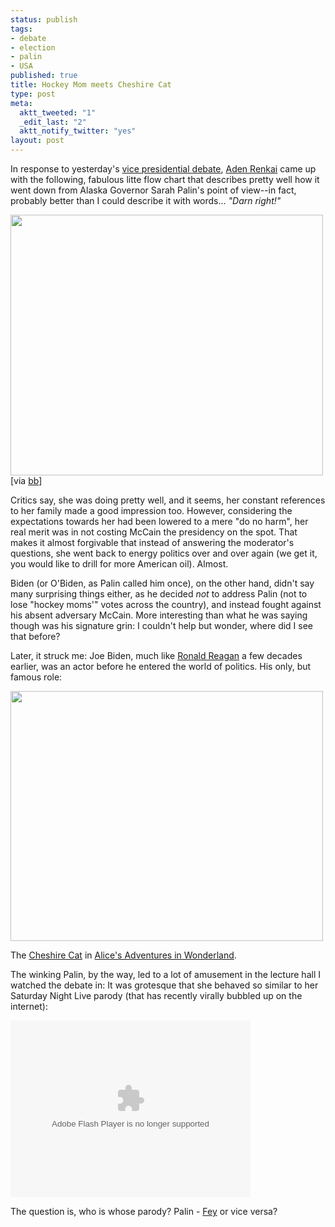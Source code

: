 ```yaml
--- 
status: publish
tags: 
- debate
- election
- palin
- USA
published: true
title: Hockey Mom meets Cheshire Cat
type: post
meta: 
  aktt_tweeted: "1"
  _edit_last: "2"
  aktt_notify_twitter: "yes"
layout: post
---
```

In response to yesterday's <a href="http://www.reuters.com/article/politicsNews/idUSTRE49217T20081003">vice presidential debate</a>, <a href="http://adennak.com/blog/wordpress/?p=92">Aden Renkai</a> came up with the following, fabulous litte flow chart that describes pretty well how it went down from Alaska Governor Sarah Palin's point of view--in fact, probably better than I could describe it with words... <em>"Darn right!"</em>

<img src="http://fredericiana.com/wp-content/uploads/2008/10/palinflow.gif" alt="" title="Palin&#039;s Vice Presidential Debate Flow Chart" width="500" height="417" class="alignnone size-full wp-image-1654" />
[via <a href="http://www.boingboing.net/2008/10/03/palin-debate-prep-fl.html">bb</a>]

Critics say, she was doing pretty well, and it seems, her constant references to her family made a good impression too. However, considering the expectations towards her had been lowered to a mere "do no harm", her real merit was in not costing McCain the presidency on the spot. That makes it almost forgivable that instead of answering the moderator's questions, she went back to energy politics over and over again (we get it, you would like to drill for more American oil). Almost.
<!--more-->
Biden (or O'Biden, as Palin called him once), on the other hand, didn't say many surprising things either, as he decided <em>not</em> to address Palin (not to lose "hockey moms'" votes across the country), and instead fought against his absent adversary McCain. More interesting than what he was saying though was his signature grin: I couldn't help but wonder, where did I see that before?

Later, it struck me: Joe Biden, much like <a href="http://www.imdb.com/name/nm0001654/">Ronald Reagan</a> a few decades earlier, was an actor before he entered the world of politics. His only, but famous role:

<a href="http://fredericiana.com/wp-content/uploads/2008/10/alice-wonderland-cheshire-cat.jpg"><img src="http://fredericiana.com/wp-content/uploads/2008/10/alice-wonderland-cheshire-cat-500x400.jpg" alt="" title="Alice&#039;s Adventures in Wonderland: Cheshire Cat" width="500" height="400" class="alignnone size-medium wp-image-1656" /></a>

The <a href="http://en.wikipedia.org/wiki/Cheshire_Cat">Cheshire Cat</a> in <a href="http://en.wikipedia.org/wiki/Alice%27s_Adventures_in_Wonderland">Alice's Adventures in Wonderland</a>.

The winking Palin, by the way, led to a lot of amusement in the lecture hall I watched the debate in: It was grotesque that she behaved so similar to her Saturday Night Live parody (that has recently virally bubbled up on the internet):

<object type='application/x-shockwave-flash' data='http://widgets.nbc.com/o/4727a250e66f9723/48cd3b64ddb82bd0/48cd0cf97d529c95/be940ef3' id='W4727a250e66f972348cd3b64ddb82bd0' height='283' width='384'><param value='http://widgets.nbc.com/o/4727a250e66f9723/48cd3b64ddb82bd0/48cd0cf97d529c95/be940ef3' name='movie'/><param value='transparent' name='wmode'/><param value='all' name='allowNetworking'/><param value='always' name='allowScriptAccess'/></object>

The question is, who is whose parody? Palin - <a href="http://en.wikipedia.org/wiki/Tina_Fey">Fey</a> or vice versa?
